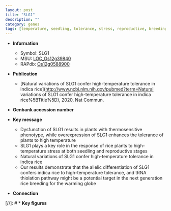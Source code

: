```yaml
---
layout: post
title: "SLG1"
description: ""
category: genes
tags: [temperature, seedling, tolerance, stress, reproductive, breeding]
---
```


* **Information**  
    + Symbol: SLG1  
    + MSU: [LOC_Os12g39840](http://rice.plantbiology.msu.edu/cgi-bin/ORF_infopage.cgi?orf=LOC_Os12g39840)  
    + RAPdb: [Os12g0588900](http://rapdb.dna.affrc.go.jp/viewer/gbrowse_details/irgsp1?name=Os12g0588900)  

* **Publication**  
    + [Natural variations of SLG1 confer high-temperature tolerance in indica rice](http://www.ncbi.nlm.nih.gov/pubmed?term=Natural variations of SLG1 confer high-temperature tolerance in indica rice%5BTitle%5D), 2020, Nat Commun.

* **Genbank accession number**  

* **Key message**  
    + Dysfunction of SLG1 results in plants with thermosensitive phenotype, while overexpression of SLG1 enhances the tolerance of plants to high temperature
    + SLG1 plays a key role in the response of rice plants to high-temperature stress at both seedling and reproductive stages
    + Natural variations of SLG1 confer high-temperature tolerance in indica rice
    + Our results demonstrate that the allelic differentiation of SLG1 confers indica rice to high-temperature tolerance, and tRNA thiolation pathway might be a potential target in the next generation rice breeding for the warming globe

* **Connection**  

[//]: # * **Key figures**  


